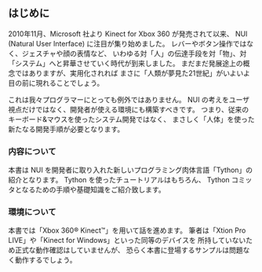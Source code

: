 はじめに
--------------------

2010年11月、Microsoft 社より Kinect for Xbox 360 が発売されて以来、
NUI (Natural User Interface) に注目が集り始めました。
レバーやボタン操作ではなく、ジェスチャや顔の表情など、
いわゆる対「人」の伝達手段を対「物」、対「システム」へと昇華させていく時代が到来しました。
まだまだ発展途上の概念ではありますが、実用化されれば
まさに「人類が夢見た21世紀」がいよいよ目の前に現れることでしょう。

これは我々プログラマーにとっても例外ではありません。
NUI の考えをユーザ視点だけではなく、開発者が使える環境にも構築すべきです。
つまり、従来のキーボード&マウスを使ったシステム開発ではなく、
まさしく「人体」を使った新たなる開発手順が必要となります。

### 内容について

本書は NUI を開発者に取り入れた新しいプログラミング肉体言語「Tython」の紹介となります。
Tython を使ったチュートリアルはもちろん、
Tython コミッタとなるための手順や基礎知識をご紹介致します。

### 環境について

本書では「Xbox 360® Kinect™」を用いて話を進めます。
筆者は「Xtion Pro LIVE」や「Kinect for Windows」といった同等のデバイスを
所持していないため正式な動作確認はしていませんが、
恐らく本書に登場するサンプルは問題なく動作するでしょう。

